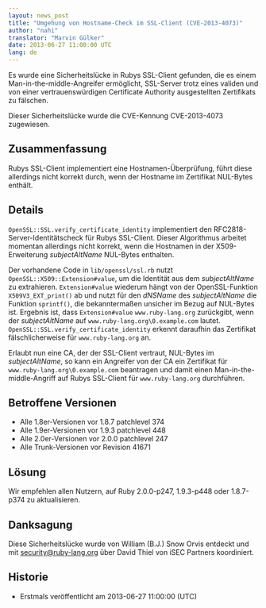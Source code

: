 ```yaml
---
layout: news_post
title: "Umgehung von Hostname-Check im SSL-Client (CVE-2013-4073)"
author: "nahi"
translator: "Marvin Gülker"
date: 2013-06-27 11:00:00 UTC
lang: de
---
```


Es wurde eine Sicherheitslücke in Rubys SSL-Client gefunden, die es
einem Man-in-the-middle-Angreifer ermöglicht, SSL-Server trotz eines
validen und von einer vertrauenswürdigen Certificate Authority
ausgestellten Zertifikats zu fälschen.

Dieser Sicherheitslücke wurde die CVE-Kennung CVE-2013-4073
zugewiesen.

## Zusammenfassung

Rubys SSL-Client implementiert eine Hostnamen-Überprüfung, führt diese
allerdings nicht korrekt durch, wenn der Hostname im Zertifikat
NUL-Bytes enthält.

## Details

`OpenSSL::SSL.verify_certificate_identity` implementiert den
RFC2818-Server-Identitätscheck für Rubys SSL-Client. Dieser
Algorithmus arbeitet momentan allerdings nicht korrekt, wenn die
Hostnamen in der X509-Erweiterung _subjectAltName_ NUL-Bytes
enthalten.

Der vorhandene Code in `lib/openssl/ssl.rb` nutzt
`OpenSSL::X509::Extension#value`, um die Identität aus dem
_subjectAltName_ zu extrahieren. `Extension#value` wiederum hängt von
der OpenSSL-Funktion `X509V3_EXT_print()` ab und nutzt für den
_dNSName_ des _subjectAltName_ die Funktion `sprintf()`, die
bekanntermaßen unsicher im Bezug auf NUL-Bytes ist. Ergebnis ist, dass
`Extension#value` `www.ruby-lang.org` zurückgibt, wenn der
_subjectAltName_ auf `www.ruby-lang.org\0.example.com`
lautet. `OpenSSL::SSL.verify_certificate_identity` erkennt daraufhin
das Zertifikat fälschlicherweise für `www.ruby-lang.org` an.

Erlaubt nun eine CA, der der SSL-Client vertraut, NUL-Bytes im
_subjectAltName_, so kann ein Angreifer von der CA ein Zertifikat für
`www.ruby-lang.org\0.example.com` beantragen und damit einen
Man-in-the-middle-Angriff auf Rubys SSL-Client für `www.ruby-lang.org`
durchführen.

## Betroffene Versionen

* Alle 1.8er-Versionen vor 1.8.7 patchlevel 374
* Alle 1.9er-Versionen vor 1.9.3 patchlevel 448
* Alle 2.0er-Versionen vor 2.0.0 patchlevel 247
* Alle Trunk-Versionen vor Revision 41671

## Lösung

Wir empfehlen allen Nutzern, auf Ruby 2.0.0-p247, 1.9.3-p448 oder
1.8.7-p374 zu aktualisieren.

## Danksagung

Diese Sicherheitslücke wurde von William (B.J.) Snow Orvis entdeckt
und mit security@ruby-lang.org über David Thiel von iSEC Partners
koordiniert.

## Historie

* Erstmals veröffentlicht am 2013-06-27 11:00:00 (UTC)
